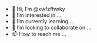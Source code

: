 - 👋 Hi, I’m @xwfzfhwky
- 👀 I’m interested in ...
- 🌱 I’m currently learning ...
- 💞️ I’m looking to collaborate on ...
- 📫 How to reach me ...

<!---
xwfzfhwky/xwfzfhwky is a ✨ special ✨ repository because its `README.md` (this file) appears on your GitHub profile.
You can click the Preview link to take a look at your changes.
--->
